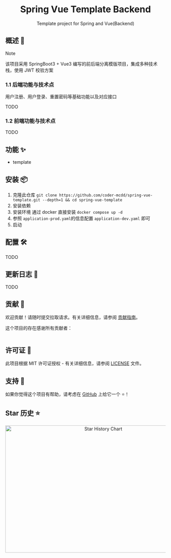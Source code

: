 <div align="center">

<h1 align="center">Spring Vue Template Backend</h1>

Template project for Spring and Vue(Backend)
</div>

## 概述 🥶

> [!NOTE]
>
> 该项目采用 SpringBoot3 + Vue3 编写的前后端分离模版项目，集成多种技术栈，使用 JWT 校验方案

### 1.1 后端功能与技术点

用户注册、用户登录、重置密码等基础功能以及对应接口

TODO

### 1.2 前端功能与技术点

TODO

## 功能 ✨

- template

## 安装 📦

1. 克隆此仓库 `git clone https://github.com/coder-mcdd/spring-vue-template.git --depth=1 && cd spring-vue-template`
2. 安装依赖
3. 安装环境 通过 docker 直接安装  `docker compose up -d`
4. 参照 `application-prod.yaml`的信息配置 `application-dev.yaml` 即可
5. 启动

## 配置 🛠

TODO

## 更新日志 📅

TODO

## 贡献 🤝

欢迎贡献！请随时提交拉取请求。有关详细信息，请参阅 [贡献指南](https://github.com/coder-mcdd/spring-vue-template/blob/main/CONTRIBUTING.md)。

这个项目的存在感谢所有贡献者：

<a href="https://github.com/coder-mcdd/spring-vue-template/graphs/contributors">
  <img src="https://contrib.rocks/image?repo=coder-mcdd/spring-vue-template"  alt=""/>
</a>

## 许可证 📄

此项目根据 MIT 许可证授权 -
有关详细信息，请参阅 [LICENSE](https://github.com/coder-mcdd/spring-vue-template/blob/main/LICENSE) 文件。

## 支持 💖

如果你觉得这个项目有帮助，请考虑在 [GitHub](https://github.com/coder-mcdd/spring-vue-template) 上给它一个 ⭐️！

## Star 历史 ⭐

<div align="center">

<img src="https://api.star-history.com/svg?repos=coder-mcdd/spring-vue-template&type=Date" width="600" height="400" alt="Star History Chart" align="middle">

</div>
